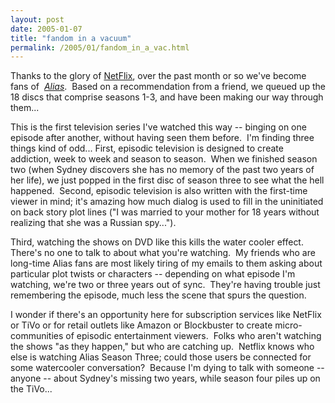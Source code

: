 ```yaml
---
layout: post
date: 2005-01-07
title: "fandom in a vacuum"
permalink: /2005/01/fandom_in_a_vac.html
---
```


Thanks to the glory of [NetFlix](http://www.netflix.com/), over the past month or so we've become fans of  _[Alias](http://abc.go.com/primetime/alias/)_.  Based on a recommendation from a friend, we queued up the 18 discs that comprise seasons 1-3, and have been making our way through them... 

This is the first television series I've watched this way -- binging on one episode after another, without having seen them before.  I'm finding three things kind of odd... First, episodic television is designed to create addiction, week to week and season to season.  When we finished season two (when Sydney discovers she has no memory of the past two years of her life), we just popped in the first disc of season three to see what the hell happened.  Second, episodic television is also written with the first-time viewer in mind; it's amazing how much dialog is used to fill in the uninitiated on back story plot lines ("I was married to your mother for 18 years without realizing that she was a Russian spy...").

Third, watching the shows on DVD like this kills the water cooler effect.  There's no one to talk to about what you're watching.  My friends who are long-time Alias fans are most likely tiring of my emails to them asking about particular plot twists or characters -- depending on what episode I'm watching, we're two or three years out of sync.  They're having trouble just remembering the episode, much less the scene that spurs the question.

I wonder if there's an opportunity here for subscription services like NetFlix or TiVo or for retail outlets like Amazon or Blockbuster to create micro-communities of episodic entertainment viewers.  Folks who aren't watching the shows "as they happen," but who are catching up.  Netflix knows who else is watching Alias Season Three; could those users be connected for some watercooler conversation?  Because I'm dying to talk with someone -- anyone -- about Sydney's missing two years, while season four piles up on the TiVo...